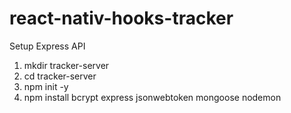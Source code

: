# react-nativ-hooks-tracker

Setup Express API
1. mkdir tracker-server
2. cd tracker-server
3. npm init -y
4. npm install bcrypt express jsonwebtoken mongoose nodemon
